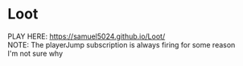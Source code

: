 # Loot
PLAY HERE: https://samuel5024.github.io/Loot/  
NOTE: The playerJump subscription is always firing for some reason  
I'm not sure why

